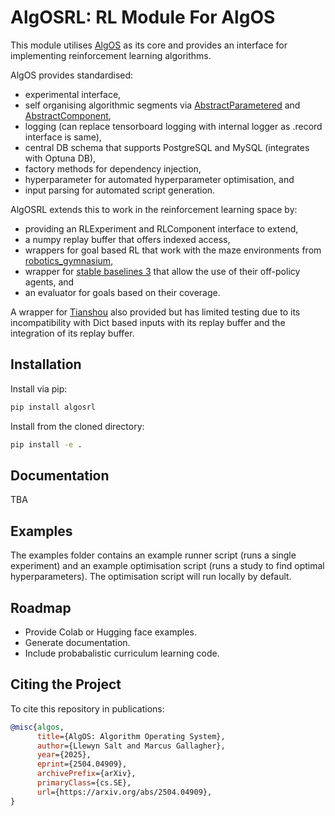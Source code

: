# AlgOSRL: RL Module For AlgOS
This module utilises [AlgOS](https://github.com/llewynS/algos) as its core and provides an interface for implementing reinforcement learning algorithms. 

AlgOS provides standardised:
* experimental interface,
* self organising algorithmic segments via [AbstractParametered](https://github.com/llewynS/algos/blob/main/algos/interfaces/abstractbaseclasses/hyperparameter.py#L142) and [AbstractComponent](https://github.com/llewynS/algos/blob/main/algos/interfaces/abstractbaseclasses/component.py),
* logging (can replace tensorboard logging with internal logger as .record interface is same),
* central DB schema that supports PostgreSQL and MySQL (integrates with Optuna DB),
* factory methods for dependency injection,
* hyperparameter for automated hyperparameter optimisation, and
* input parsing for automated script generation. 

AlgOSRL extends this to work in the reinforcement learning space by:
* providing an RLExperiment and RLComponent interface to extend,
* a numpy replay buffer that offers indexed access,
* wrappers for goal based RL that work with the maze environments from [robotics_gymnasium](https://robotics.farama.org/),
* wrapper for [stable baselines 3](https://stable-baselines3.readthedocs.io/en/master/) that allow the use of their off-policy agents, and
* an evaluator for goals based on their coverage. 

A wrapper for [Tianshou](https://github.com/thu-ml/tianshou) also provided but has limited testing due to its incompatibility with Dict based inputs with its replay buffer and the integration of its replay buffer. 

## Installation
Install via pip:
```sh
pip install algosrl
```

Install from the cloned directory:

```sh
pip install -e .
```

## Documentation
TBA

## Examples
The examples folder contains an example runner script (runs a single experiment) and an example optimisation script (runs a study to find optimal hyperparameters). The optimisation script will run locally by default. 

## Roadmap
* Provide Colab or Hugging face examples.
* Generate documentation.
* Include probabalistic curriculum learning code.


## Citing the Project

To cite this repository in publications:

```bibtex
@misc{algos,
      title={AlgOS: Algorithm Operating System}, 
      author={Llewyn Salt and Marcus Gallagher},
      year={2025},
      eprint={2504.04909},
      archivePrefix={arXiv},
      primaryClass={cs.SE},
      url={https://arxiv.org/abs/2504.04909}, 
}
```